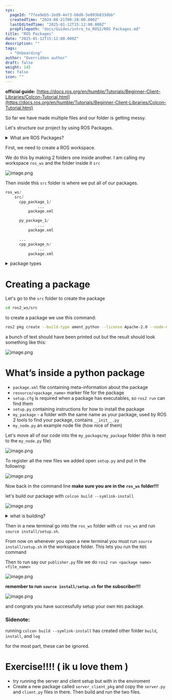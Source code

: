 ```yaml
---
sys:
  pageId: "7fea9eb5-2ed9-4e73-b6d6-5e093b833dbb"
  createdTime: "2024-08-21T00:28:00.000Z"
  lastEditedTime: "2025-01-12T15:12:00.000Z"
  propFilepath: "docs/Guides/intro_to_ROS2/ROS Packages.md"
title: "ROS Packages"
date: "2025-01-12T15:12:00.000Z"
description: ""
tags:
  - "Onboarding"
author: "Overridden author"
draft: false
weight: 145
toc: false
icon: ""
---
```


**official guide:** [https://docs.ros.org/en/humble/Tutorials/Beginner-Client-Libraries/Colcon-Tutorial.html](https://docs.ros.org/en/humble/Tutorials/Beginner-Client-Libraries/Colcon-Tutorial.html)

So far we have made multiple files and our folder is getting messy.

Let's structure our project by using ROS Packages.

<details>

<summary>What are ROS Packages?</summary>

ROS Packages are, as the name implies, packages of code that are highly sharable between ROS developers.

They consist of a folder, `package.xml` file, and source code

```python
      cpp_package_1/
		      ... imagine much code files here ..
          package.xml
```

</details>

First, we need to create a ROS workspace.

We do this by making 2 folders one inside another. I am calling my workspace `ros_ws` and the folder inside it `src`

![image.png](https://prod-files-secure.s3.us-west-2.amazonaws.com/d518164a-d88e-44d1-a4ee-3adb3bd8bce0/70706947-fd18-4537-a67b-e12946812d31/image.png?X-Amz-Algorithm=AWS4-HMAC-SHA256&X-Amz-Content-Sha256=UNSIGNED-PAYLOAD&X-Amz-Credential=ASIAZI2LB46664DCKD6R%2F20250207%2Fus-west-2%2Fs3%2Faws4_request&X-Amz-Date=20250207T061112Z&X-Amz-Expires=3600&X-Amz-Security-Token=IQoJb3JpZ2luX2VjEFYaCXVzLXdlc3QtMiJGMEQCIHskKkzCB1T9Bs4YyVIbiFggZELoHtyXWxFYbhELLxGeAiAK8c3%2B132Vms7Yz920%2BGXHcqX3zkqhH%2FsBezrvNBegBCr%2FAwhvEAAaDDYzNzQyMzE4MzgwNSIMDW5bXYcHPWVoUKDaKtwDVjVumxNsaqr8B8ZncGq8zbhQFf0YSnludjhzns8RS3w%2BbdIR4yBETWS8llkzSL1g5k89BJjfNYo9z9QYVdGNgNtx4hqeyYD0UZAtHwTNvBPzQEuLQBZAwl9KW9bWJb0EY1m8JS2GyYrdSF7uw0uKIPjhE4FhjJ2haPCUb%2B17OChdifUmGSCQH%2B8lg2scUr%2FCkzpsf4UA55FMPJnFilkx7Hd0twOMFXJ20qc2LS%2Bou%2FbcsuzXzXYgwHbk1IsipKC9iWxFDc44UsJi%2FuTIyRCfoNpsukurDZvBhvCxv0GnysLBG8XNu0zvFE7TzaTVXNruBIUn13sVFgwu8crHd8XPSY%2F2r417Ilm7Z3xBSHLkcoNwRrhWghtxFnqD83t4rNzjuDIOARJAGKYtXAdvxNTDkwCHoq%2BaBSyh8Bq%2B4gadZHxi0iT8BzkPtntH4w6ifAIiTUfuUg9fVzpQgHgDuFE%2B1YyAYkHiYJjusIMIfy8nZDmi%2Fsd%2BnpO7urevWxGtkiyOlpRx3I9fX36lYTKQFAVih4SbXt938ObC8zxUWXVGl%2Fg%2FXoHZfoQ72umKCBONPeKBfGCakJDyWUIfyicLy%2BXS%2BXx4nq2VWyAmSXN7QWf0uHq6PEPuj%2B5wUn1DGggw8sCWvQY6pgEjb6GtL%2Fa7BvJKR716%2BdIwDilF921iV%2FX0yrS9irDxz8QuwwGtByZKF%2BONWK%2FzUjcSYxkVorx1XPElIt%2BWOS6LYhs1LBjFkwdk63SV8OzFDqyTl4ZhBhHuawfRe7VdEZufOyzpFpNy3Cq7ujaSM%2BJPbxxj63pO4NGmHHaASKiZsnJ0%2Fim6qveSo3WO9eZ7YKSepPVmD1R89eE1b6yyPluWgT7fCYX7&X-Amz-Signature=e7cb5b8afc10aa4efb37f4616e63a0da7b7351901114a44b9f52bd002c406bf6&X-Amz-SignedHeaders=host&x-id=GetObject)

Then inside this `src` folder is where we put all of our packages.

```python
ros_ws/
    src/
      cpp_package_1/
		      ...
          package.xml

      py_package_1/
		      ...
          package.xml

      ...
      cpp_package_n/
		      ...
          package.xml

```

<details>

<summary>package types</summary>

packages can be either `C++` or python.

the intern file structure is different for each but for this guide we will stick to creating python packages

</details>

# Creating a package

Let's go to the `src` folder to create the package

```bash
cd ros2_ws/src
```

to create a package we use this command:

```bash
ros2 pkg create --build-type ament_python --license Apache-2.0 --node-name my_node my_package
```

a bunch of text should have been printed out but the result should look something like this:

![image.png](https://prod-files-secure.s3.us-west-2.amazonaws.com/d518164a-d88e-44d1-a4ee-3adb3bd8bce0/e6cf1e3f-8512-4a3e-b131-079f800bf3e8/image.png?X-Amz-Algorithm=AWS4-HMAC-SHA256&X-Amz-Content-Sha256=UNSIGNED-PAYLOAD&X-Amz-Credential=ASIAZI2LB46664DCKD6R%2F20250207%2Fus-west-2%2Fs3%2Faws4_request&X-Amz-Date=20250207T061112Z&X-Amz-Expires=3600&X-Amz-Security-Token=IQoJb3JpZ2luX2VjEFYaCXVzLXdlc3QtMiJGMEQCIHskKkzCB1T9Bs4YyVIbiFggZELoHtyXWxFYbhELLxGeAiAK8c3%2B132Vms7Yz920%2BGXHcqX3zkqhH%2FsBezrvNBegBCr%2FAwhvEAAaDDYzNzQyMzE4MzgwNSIMDW5bXYcHPWVoUKDaKtwDVjVumxNsaqr8B8ZncGq8zbhQFf0YSnludjhzns8RS3w%2BbdIR4yBETWS8llkzSL1g5k89BJjfNYo9z9QYVdGNgNtx4hqeyYD0UZAtHwTNvBPzQEuLQBZAwl9KW9bWJb0EY1m8JS2GyYrdSF7uw0uKIPjhE4FhjJ2haPCUb%2B17OChdifUmGSCQH%2B8lg2scUr%2FCkzpsf4UA55FMPJnFilkx7Hd0twOMFXJ20qc2LS%2Bou%2FbcsuzXzXYgwHbk1IsipKC9iWxFDc44UsJi%2FuTIyRCfoNpsukurDZvBhvCxv0GnysLBG8XNu0zvFE7TzaTVXNruBIUn13sVFgwu8crHd8XPSY%2F2r417Ilm7Z3xBSHLkcoNwRrhWghtxFnqD83t4rNzjuDIOARJAGKYtXAdvxNTDkwCHoq%2BaBSyh8Bq%2B4gadZHxi0iT8BzkPtntH4w6ifAIiTUfuUg9fVzpQgHgDuFE%2B1YyAYkHiYJjusIMIfy8nZDmi%2Fsd%2BnpO7urevWxGtkiyOlpRx3I9fX36lYTKQFAVih4SbXt938ObC8zxUWXVGl%2Fg%2FXoHZfoQ72umKCBONPeKBfGCakJDyWUIfyicLy%2BXS%2BXx4nq2VWyAmSXN7QWf0uHq6PEPuj%2B5wUn1DGggw8sCWvQY6pgEjb6GtL%2Fa7BvJKR716%2BdIwDilF921iV%2FX0yrS9irDxz8QuwwGtByZKF%2BONWK%2FzUjcSYxkVorx1XPElIt%2BWOS6LYhs1LBjFkwdk63SV8OzFDqyTl4ZhBhHuawfRe7VdEZufOyzpFpNy3Cq7ujaSM%2BJPbxxj63pO4NGmHHaASKiZsnJ0%2Fim6qveSo3WO9eZ7YKSepPVmD1R89eE1b6yyPluWgT7fCYX7&X-Amz-Signature=a1f6271d6a0dd09ef5b73a0a7e2b9c0b043d677c9a33610a5cb8fa61ff44b56d&X-Amz-SignedHeaders=host&x-id=GetObject)

# What’s inside a python package

- `package.xml` file containing meta-information about the package
- `resource/<package_name>` marker file for the package
- `setup.cfg` is required when a package has executables, so `ros2 run` can find them
- `setup.py` containing instructions for how to install the package
- `my_package` - a folder with the same name as your package, used by ROS 2 tools to find your package, contains `__init__.py`
- `my_node.py` an example node file (how nice of them)

Let's move all of our code into the `my_package/my_package` folder (this is next to the `my_node.py` file)

![image.png](https://prod-files-secure.s3.us-west-2.amazonaws.com/d518164a-d88e-44d1-a4ee-3adb3bd8bce0/9ce58f11-0da9-4d3e-b86d-506a9685d378/image.png?X-Amz-Algorithm=AWS4-HMAC-SHA256&X-Amz-Content-Sha256=UNSIGNED-PAYLOAD&X-Amz-Credential=ASIAZI2LB46664DCKD6R%2F20250207%2Fus-west-2%2Fs3%2Faws4_request&X-Amz-Date=20250207T061112Z&X-Amz-Expires=3600&X-Amz-Security-Token=IQoJb3JpZ2luX2VjEFYaCXVzLXdlc3QtMiJGMEQCIHskKkzCB1T9Bs4YyVIbiFggZELoHtyXWxFYbhELLxGeAiAK8c3%2B132Vms7Yz920%2BGXHcqX3zkqhH%2FsBezrvNBegBCr%2FAwhvEAAaDDYzNzQyMzE4MzgwNSIMDW5bXYcHPWVoUKDaKtwDVjVumxNsaqr8B8ZncGq8zbhQFf0YSnludjhzns8RS3w%2BbdIR4yBETWS8llkzSL1g5k89BJjfNYo9z9QYVdGNgNtx4hqeyYD0UZAtHwTNvBPzQEuLQBZAwl9KW9bWJb0EY1m8JS2GyYrdSF7uw0uKIPjhE4FhjJ2haPCUb%2B17OChdifUmGSCQH%2B8lg2scUr%2FCkzpsf4UA55FMPJnFilkx7Hd0twOMFXJ20qc2LS%2Bou%2FbcsuzXzXYgwHbk1IsipKC9iWxFDc44UsJi%2FuTIyRCfoNpsukurDZvBhvCxv0GnysLBG8XNu0zvFE7TzaTVXNruBIUn13sVFgwu8crHd8XPSY%2F2r417Ilm7Z3xBSHLkcoNwRrhWghtxFnqD83t4rNzjuDIOARJAGKYtXAdvxNTDkwCHoq%2BaBSyh8Bq%2B4gadZHxi0iT8BzkPtntH4w6ifAIiTUfuUg9fVzpQgHgDuFE%2B1YyAYkHiYJjusIMIfy8nZDmi%2Fsd%2BnpO7urevWxGtkiyOlpRx3I9fX36lYTKQFAVih4SbXt938ObC8zxUWXVGl%2Fg%2FXoHZfoQ72umKCBONPeKBfGCakJDyWUIfyicLy%2BXS%2BXx4nq2VWyAmSXN7QWf0uHq6PEPuj%2B5wUn1DGggw8sCWvQY6pgEjb6GtL%2Fa7BvJKR716%2BdIwDilF921iV%2FX0yrS9irDxz8QuwwGtByZKF%2BONWK%2FzUjcSYxkVorx1XPElIt%2BWOS6LYhs1LBjFkwdk63SV8OzFDqyTl4ZhBhHuawfRe7VdEZufOyzpFpNy3Cq7ujaSM%2BJPbxxj63pO4NGmHHaASKiZsnJ0%2Fim6qveSo3WO9eZ7YKSepPVmD1R89eE1b6yyPluWgT7fCYX7&X-Amz-Signature=7b8811e8af81bd8ffd0987b65f9cc2f2a4c6294175e255fe82da8e02db8da94c&X-Amz-SignedHeaders=host&x-id=GetObject)

To register all the new files we added open `setup.py` and put in the following:

![image.png](https://prod-files-secure.s3.us-west-2.amazonaws.com/d518164a-d88e-44d1-a4ee-3adb3bd8bce0/1cd7c262-4cae-4496-9d75-c178537d24a2/image.png?X-Amz-Algorithm=AWS4-HMAC-SHA256&X-Amz-Content-Sha256=UNSIGNED-PAYLOAD&X-Amz-Credential=ASIAZI2LB46664DCKD6R%2F20250207%2Fus-west-2%2Fs3%2Faws4_request&X-Amz-Date=20250207T061112Z&X-Amz-Expires=3600&X-Amz-Security-Token=IQoJb3JpZ2luX2VjEFYaCXVzLXdlc3QtMiJGMEQCIHskKkzCB1T9Bs4YyVIbiFggZELoHtyXWxFYbhELLxGeAiAK8c3%2B132Vms7Yz920%2BGXHcqX3zkqhH%2FsBezrvNBegBCr%2FAwhvEAAaDDYzNzQyMzE4MzgwNSIMDW5bXYcHPWVoUKDaKtwDVjVumxNsaqr8B8ZncGq8zbhQFf0YSnludjhzns8RS3w%2BbdIR4yBETWS8llkzSL1g5k89BJjfNYo9z9QYVdGNgNtx4hqeyYD0UZAtHwTNvBPzQEuLQBZAwl9KW9bWJb0EY1m8JS2GyYrdSF7uw0uKIPjhE4FhjJ2haPCUb%2B17OChdifUmGSCQH%2B8lg2scUr%2FCkzpsf4UA55FMPJnFilkx7Hd0twOMFXJ20qc2LS%2Bou%2FbcsuzXzXYgwHbk1IsipKC9iWxFDc44UsJi%2FuTIyRCfoNpsukurDZvBhvCxv0GnysLBG8XNu0zvFE7TzaTVXNruBIUn13sVFgwu8crHd8XPSY%2F2r417Ilm7Z3xBSHLkcoNwRrhWghtxFnqD83t4rNzjuDIOARJAGKYtXAdvxNTDkwCHoq%2BaBSyh8Bq%2B4gadZHxi0iT8BzkPtntH4w6ifAIiTUfuUg9fVzpQgHgDuFE%2B1YyAYkHiYJjusIMIfy8nZDmi%2Fsd%2BnpO7urevWxGtkiyOlpRx3I9fX36lYTKQFAVih4SbXt938ObC8zxUWXVGl%2Fg%2FXoHZfoQ72umKCBONPeKBfGCakJDyWUIfyicLy%2BXS%2BXx4nq2VWyAmSXN7QWf0uHq6PEPuj%2B5wUn1DGggw8sCWvQY6pgEjb6GtL%2Fa7BvJKR716%2BdIwDilF921iV%2FX0yrS9irDxz8QuwwGtByZKF%2BONWK%2FzUjcSYxkVorx1XPElIt%2BWOS6LYhs1LBjFkwdk63SV8OzFDqyTl4ZhBhHuawfRe7VdEZufOyzpFpNy3Cq7ujaSM%2BJPbxxj63pO4NGmHHaASKiZsnJ0%2Fim6qveSo3WO9eZ7YKSepPVmD1R89eE1b6yyPluWgT7fCYX7&X-Amz-Signature=795ebfb69b8123b3bac407d8ea82f2d9ab27606272bdef3659b5f81673b8d202&X-Amz-SignedHeaders=host&x-id=GetObject)

Now back in the command line **make sure you are in the** **`ros_ws`** **folder!!!**

let's build our package with `colcon build --symlink-install`

![image.png](https://prod-files-secure.s3.us-west-2.amazonaws.com/d518164a-d88e-44d1-a4ee-3adb3bd8bce0/2f2a0d27-b173-48fd-b189-5f5c0ce65619/image.png?X-Amz-Algorithm=AWS4-HMAC-SHA256&X-Amz-Content-Sha256=UNSIGNED-PAYLOAD&X-Amz-Credential=ASIAZI2LB46664DCKD6R%2F20250207%2Fus-west-2%2Fs3%2Faws4_request&X-Amz-Date=20250207T061112Z&X-Amz-Expires=3600&X-Amz-Security-Token=IQoJb3JpZ2luX2VjEFYaCXVzLXdlc3QtMiJGMEQCIHskKkzCB1T9Bs4YyVIbiFggZELoHtyXWxFYbhELLxGeAiAK8c3%2B132Vms7Yz920%2BGXHcqX3zkqhH%2FsBezrvNBegBCr%2FAwhvEAAaDDYzNzQyMzE4MzgwNSIMDW5bXYcHPWVoUKDaKtwDVjVumxNsaqr8B8ZncGq8zbhQFf0YSnludjhzns8RS3w%2BbdIR4yBETWS8llkzSL1g5k89BJjfNYo9z9QYVdGNgNtx4hqeyYD0UZAtHwTNvBPzQEuLQBZAwl9KW9bWJb0EY1m8JS2GyYrdSF7uw0uKIPjhE4FhjJ2haPCUb%2B17OChdifUmGSCQH%2B8lg2scUr%2FCkzpsf4UA55FMPJnFilkx7Hd0twOMFXJ20qc2LS%2Bou%2FbcsuzXzXYgwHbk1IsipKC9iWxFDc44UsJi%2FuTIyRCfoNpsukurDZvBhvCxv0GnysLBG8XNu0zvFE7TzaTVXNruBIUn13sVFgwu8crHd8XPSY%2F2r417Ilm7Z3xBSHLkcoNwRrhWghtxFnqD83t4rNzjuDIOARJAGKYtXAdvxNTDkwCHoq%2BaBSyh8Bq%2B4gadZHxi0iT8BzkPtntH4w6ifAIiTUfuUg9fVzpQgHgDuFE%2B1YyAYkHiYJjusIMIfy8nZDmi%2Fsd%2BnpO7urevWxGtkiyOlpRx3I9fX36lYTKQFAVih4SbXt938ObC8zxUWXVGl%2Fg%2FXoHZfoQ72umKCBONPeKBfGCakJDyWUIfyicLy%2BXS%2BXx4nq2VWyAmSXN7QWf0uHq6PEPuj%2B5wUn1DGggw8sCWvQY6pgEjb6GtL%2Fa7BvJKR716%2BdIwDilF921iV%2FX0yrS9irDxz8QuwwGtByZKF%2BONWK%2FzUjcSYxkVorx1XPElIt%2BWOS6LYhs1LBjFkwdk63SV8OzFDqyTl4ZhBhHuawfRe7VdEZufOyzpFpNy3Cq7ujaSM%2BJPbxxj63pO4NGmHHaASKiZsnJ0%2Fim6qveSo3WO9eZ7YKSepPVmD1R89eE1b6yyPluWgT7fCYX7&X-Amz-Signature=6be66dfe930f183ab462a3d5eec165f942be6d8187efef29c8d7f2da149a4146&X-Amz-SignedHeaders=host&x-id=GetObject)

<details>

<summary>what is building?</summary>

if you are a CS major at Rose-Hulman you will learn the answer to this in CSSE132

but TLDR; is it combines all the code files into one program that can be run easily 

</details>

Then in a new terminal go into the `ros_ws` folder with `cd ros_ws` and run `source install/setup.sh`. 

From now on whenever you open a new terminal you must run `source install/setup.sh` in the workspace folder. This lets you run the `ROS` command

Then to run say our `publisher.py` file we do `ros2 run <package name> <file_name>`

![image.png](https://prod-files-secure.s3.us-west-2.amazonaws.com/d518164a-d88e-44d1-a4ee-3adb3bd8bce0/4f4b1219-3a44-4632-aa0a-ce3471699f59/image.png?X-Amz-Algorithm=AWS4-HMAC-SHA256&X-Amz-Content-Sha256=UNSIGNED-PAYLOAD&X-Amz-Credential=ASIAZI2LB46664DCKD6R%2F20250207%2Fus-west-2%2Fs3%2Faws4_request&X-Amz-Date=20250207T061112Z&X-Amz-Expires=3600&X-Amz-Security-Token=IQoJb3JpZ2luX2VjEFYaCXVzLXdlc3QtMiJGMEQCIHskKkzCB1T9Bs4YyVIbiFggZELoHtyXWxFYbhELLxGeAiAK8c3%2B132Vms7Yz920%2BGXHcqX3zkqhH%2FsBezrvNBegBCr%2FAwhvEAAaDDYzNzQyMzE4MzgwNSIMDW5bXYcHPWVoUKDaKtwDVjVumxNsaqr8B8ZncGq8zbhQFf0YSnludjhzns8RS3w%2BbdIR4yBETWS8llkzSL1g5k89BJjfNYo9z9QYVdGNgNtx4hqeyYD0UZAtHwTNvBPzQEuLQBZAwl9KW9bWJb0EY1m8JS2GyYrdSF7uw0uKIPjhE4FhjJ2haPCUb%2B17OChdifUmGSCQH%2B8lg2scUr%2FCkzpsf4UA55FMPJnFilkx7Hd0twOMFXJ20qc2LS%2Bou%2FbcsuzXzXYgwHbk1IsipKC9iWxFDc44UsJi%2FuTIyRCfoNpsukurDZvBhvCxv0GnysLBG8XNu0zvFE7TzaTVXNruBIUn13sVFgwu8crHd8XPSY%2F2r417Ilm7Z3xBSHLkcoNwRrhWghtxFnqD83t4rNzjuDIOARJAGKYtXAdvxNTDkwCHoq%2BaBSyh8Bq%2B4gadZHxi0iT8BzkPtntH4w6ifAIiTUfuUg9fVzpQgHgDuFE%2B1YyAYkHiYJjusIMIfy8nZDmi%2Fsd%2BnpO7urevWxGtkiyOlpRx3I9fX36lYTKQFAVih4SbXt938ObC8zxUWXVGl%2Fg%2FXoHZfoQ72umKCBONPeKBfGCakJDyWUIfyicLy%2BXS%2BXx4nq2VWyAmSXN7QWf0uHq6PEPuj%2B5wUn1DGggw8sCWvQY6pgEjb6GtL%2Fa7BvJKR716%2BdIwDilF921iV%2FX0yrS9irDxz8QuwwGtByZKF%2BONWK%2FzUjcSYxkVorx1XPElIt%2BWOS6LYhs1LBjFkwdk63SV8OzFDqyTl4ZhBhHuawfRe7VdEZufOyzpFpNy3Cq7ujaSM%2BJPbxxj63pO4NGmHHaASKiZsnJ0%2Fim6qveSo3WO9eZ7YKSepPVmD1R89eE1b6yyPluWgT7fCYX7&X-Amz-Signature=1c84bb47fdd86ba2bf8e7f5574d3a8dd40846d9d4a041146385085e314d7b65f&X-Amz-SignedHeaders=host&x-id=GetObject)

**remember to run** **`source install/setup.sh`** **for the subscriber!!!**

![image.png](https://prod-files-secure.s3.us-west-2.amazonaws.com/d518164a-d88e-44d1-a4ee-3adb3bd8bce0/02121119-dad4-49ec-8356-c956108b4243/image.png?X-Amz-Algorithm=AWS4-HMAC-SHA256&X-Amz-Content-Sha256=UNSIGNED-PAYLOAD&X-Amz-Credential=ASIAZI2LB46664DCKD6R%2F20250207%2Fus-west-2%2Fs3%2Faws4_request&X-Amz-Date=20250207T061112Z&X-Amz-Expires=3600&X-Amz-Security-Token=IQoJb3JpZ2luX2VjEFYaCXVzLXdlc3QtMiJGMEQCIHskKkzCB1T9Bs4YyVIbiFggZELoHtyXWxFYbhELLxGeAiAK8c3%2B132Vms7Yz920%2BGXHcqX3zkqhH%2FsBezrvNBegBCr%2FAwhvEAAaDDYzNzQyMzE4MzgwNSIMDW5bXYcHPWVoUKDaKtwDVjVumxNsaqr8B8ZncGq8zbhQFf0YSnludjhzns8RS3w%2BbdIR4yBETWS8llkzSL1g5k89BJjfNYo9z9QYVdGNgNtx4hqeyYD0UZAtHwTNvBPzQEuLQBZAwl9KW9bWJb0EY1m8JS2GyYrdSF7uw0uKIPjhE4FhjJ2haPCUb%2B17OChdifUmGSCQH%2B8lg2scUr%2FCkzpsf4UA55FMPJnFilkx7Hd0twOMFXJ20qc2LS%2Bou%2FbcsuzXzXYgwHbk1IsipKC9iWxFDc44UsJi%2FuTIyRCfoNpsukurDZvBhvCxv0GnysLBG8XNu0zvFE7TzaTVXNruBIUn13sVFgwu8crHd8XPSY%2F2r417Ilm7Z3xBSHLkcoNwRrhWghtxFnqD83t4rNzjuDIOARJAGKYtXAdvxNTDkwCHoq%2BaBSyh8Bq%2B4gadZHxi0iT8BzkPtntH4w6ifAIiTUfuUg9fVzpQgHgDuFE%2B1YyAYkHiYJjusIMIfy8nZDmi%2Fsd%2BnpO7urevWxGtkiyOlpRx3I9fX36lYTKQFAVih4SbXt938ObC8zxUWXVGl%2Fg%2FXoHZfoQ72umKCBONPeKBfGCakJDyWUIfyicLy%2BXS%2BXx4nq2VWyAmSXN7QWf0uHq6PEPuj%2B5wUn1DGggw8sCWvQY6pgEjb6GtL%2Fa7BvJKR716%2BdIwDilF921iV%2FX0yrS9irDxz8QuwwGtByZKF%2BONWK%2FzUjcSYxkVorx1XPElIt%2BWOS6LYhs1LBjFkwdk63SV8OzFDqyTl4ZhBhHuawfRe7VdEZufOyzpFpNy3Cq7ujaSM%2BJPbxxj63pO4NGmHHaASKiZsnJ0%2Fim6qveSo3WO9eZ7YKSepPVmD1R89eE1b6yyPluWgT7fCYX7&X-Amz-Signature=c796df2eff5a66c9ad81d4eedb5130dbe7baac3c7311d634961a126125e548fb&X-Amz-SignedHeaders=host&x-id=GetObject)

and congrats you have successfully setup your own `ROS` package.

### Sidenote:

running `colcon build --symlink-install` has created other folder `build`, `install`, and `log`

for the most part, these can be ignored.

# Exercise!!!! ( ik u love them )

- try running the server and client setup but with in the enviroment
- Create a new package called `server_client_pkg` and copy the `server.py` and `client.py` files in there. Then build and run the two files.
